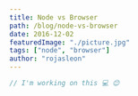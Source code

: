 ```yaml
---
title: Node vs Browser
path: /blog/node-vs-browser
date: 2016-12-02
featuredImage: "./picture.jpg"
tags: ["node", "browser"]
author: "rojasleon"
---
```



```javascript
// I'm working on this 💻 😊
```
